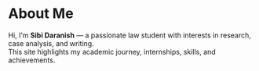 # About Me
Hi, I’m **Sibi Daranish** — a passionate law student with interests in research, case analysis, and writing.  
This site highlights my academic journey, internships, skills, and achievements.  

